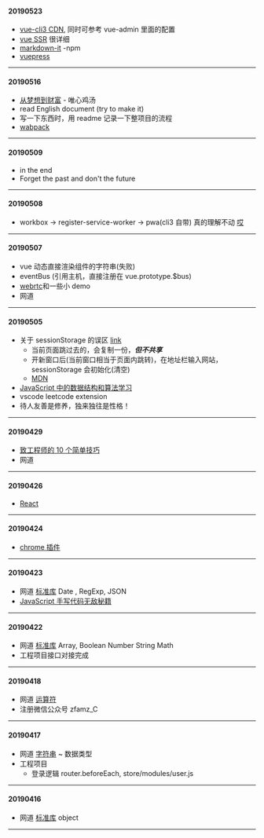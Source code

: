 #### 20190523

- [vue-cli3 CDN](https://www.jianshu.com/p/aebfa267f7cd), 同时可参考 vue-admin 里面的配置
- [vue SSR](https://segmentfault.com/a/1190000016637877) 很详细
- [markdown-it](https://markdown-it.docschina.org/) -npm
- [vuepress](https://vuepress.vuejs.org/zh/)

---

#### 20190516

- [从梦想到财富](https://zhuanlan.zhihu.com/dream2riches) - 唯心鸡汤
- read English document (try to make it)
- 写一下东西时，用 readme 记录一下整项目的流程
- [wabpack](https://webpack.js.org/concepts)

---

#### 20190509

- in the end
- Forget the past and don't the future

---

#### 20190508

- workbox -> register-service-worker -> pwa(cli3 自带) 真的理解不动 [哎](https://segmentfault.com/a/1190000016580002)

---

#### 20190507

- vue 动态直接渲染组件的字符串(失败)
- eventBus (引用主机，直接注册在 vue.prototype.\$bus)
- [webrtc](https://github.com/wuyawei/webrtc-stream)和一些小 demo
- 网道

---

#### 20190505

- 关于 sessionStorage 的误区 [link](http://blog.haoji.me/aboute-session-storage.html)
  - 当前页面跳过去的，会复制一份，_**但不共享**_
  - 开新窗口后(当前窗口相当于页面内跳转)，在地址栏输入网站，sessionStorage 会初始化(清空)
  - [MDN](https://developer.mozilla.org/zh-CN/docs/Web/API/Window/sessionStorage)
- [JavaScript 中的数据结构和算法学习](http://caibaojian.com/learn-javascript.html)
- vscode leetcode extension
- 待人友善是修养，独来独往是性格！

---

#### 20190429

- [致工程师的 10 个简单技巧](https://mp.weixin.qq.com/s/wqb_Vwv-r6Aj-LEm_EWJXQ)
- 网道

---

#### 20190426

- [React](https://react.docschina.org/tutorial/tutorial.html)

---

#### 20190424

- [chrome 插件](https://zhaoolee.gitbooks.io/chrome/content/)

---

#### 20190423

- 网道 [标准库](https://wangdoc.com/javascript/stdlib/index.html) Date , RegExp, JSON
- [JavaScript 手写代码无敌秘籍](https://mp.weixin.qq.com/s/v3Jb_dDBdX1-Y090v-xxwg)

---

#### 20190422

- 网道 [标准库](https://wangdoc.com/javascript/stdlib/index.html) Array, Boolean Number String Math
- 工程项目接口对接完成

---

#### 20190418

- 网道 [运算符](https://wangdoc.com/javascript/operators/index.html)
- 注册微信公众号 zfamz_C

---

#### 20190417

- 网道 [字符串](https://wangdoc.com/javascript/types/string.html) ~ 数据类型
- 工程项目
  - 登录逻辑 router.beforeEach, store/modules/user.js

---

#### 20190416

- 网道 [标准库](https://wangdoc.com/javascript/stdlib/index.html) object

---
